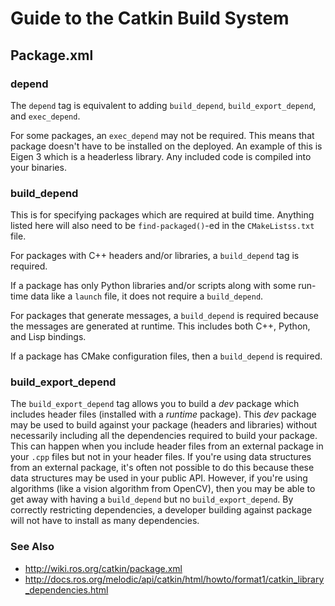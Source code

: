 # Guide to the Catkin Build System

## Package.xml

### depend
The `depend` tag is equivalent to adding `build_depend`, `build_export_depend`, and `exec_depend`.

For some packages, an `exec_depend` may not be required.
This means that package doesn't have to be installed on the deployed. An example of this is Eigen 3 which is a headerless library.
Any included code is compiled into your binaries.

### build_depend

This is for specifying packages which are required at build time.
Anything listed here will also need to be `find-packaged()`-ed in the `CMakeListss.txt` file.

For packages with C++ headers and/or libraries, a `build_depend` tag is required.

If a package has only Python libraries and/or scripts along with some run-time data like a `launch` file, it does not require a `build_depend`.

For packages that generate messages, a `build_depend` is required because the messages are generated at runtime.
This includes both C++, Python, and Lisp bindings.

If a package has CMake configuration files, then a `build_depend` is required.

### build_export_depend
The `build_export_depend` tag allows you to build a _dev_ package which includes header files (installed with a _runtime_ package).
This _dev_ package may be used to build against your package (headers and libraries) without necessarily including all the dependencies required to build your package.
This can happen when you include header files from an external package in your `.cpp` files but not in your header files.
If you're using data structures from an external package, it's often not possible to do this because these data structures may be used in your public API.
However, if you're using algorithms (like a vision algorithm from OpenCV), then you may be able to get away with having a `build_depend` but no `build_export_depend`.
By correctly restricting dependencies, a developer building against package will not have to install as many dependencies.

### See Also
- http://wiki.ros.org/catkin/package.xml
- http://docs.ros.org/melodic/api/catkin/html/howto/format1/catkin_library_dependencies.html
